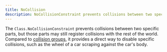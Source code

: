 ```yaml
---
title: NoCollision
description: NoCollisionConstraint prevents collisions between two specific parts, but those parts may still register collisions with the rest of the world.
---
```


The `Class.NoCollisionConstraint` prevents collisions between two specific parts, but those parts may still register collisions with the rest of the world. Compared to [collision groups](../../workspace/collisions.md#collision-groups), it provides a direct way to disable specific collisions, such as the wheel of a car scraping against the car's body.
